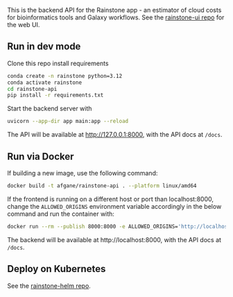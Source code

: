 This is the backend API for the Rainstone app - an estimator of cloud costs for
bioinformatics tools and Galaxy workflows. See the [rainstone-ui
repo](https://github.com/afgane/rainstone-ui/) for the web UI.

## Run in dev mode

Clone this repo install requirements

```sh
conda create -n rainstone python=3.12
conda activate rainstone
cd rainstone-api
pip install -r requirements.txt
```

Start the backend server with

```sh
uvicorn --app-dir app main:app --reload
```

The API will be available at http://127.0.0.1:8000, with the API docs at
`/docs`.

## Run via Docker

If building a new image, use the following command:

```sh
docker build -t afgane/rainstone-api . --platform linux/amd64
```

If the frontend is running on a different host or port than localhost:8000,
change the `ALLOWED_ORIGINS` environment variable accordingly in the below
command and run the container with:

```sh
docker run --rm --publish 8000:8000 -e ALLOWED_ORIGINS='http://localhost:8080' afgane/rainstone-api:latest
```

The backend will be available at http://localhost:8000, with the API docs at
`/docs`.

## Deploy on Kubernetes

See the [rainstone-helm repo](https://github.com/afgane/rainstone-helm).
